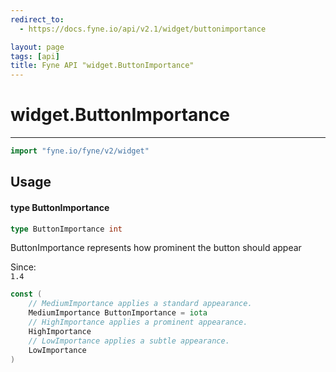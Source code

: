 ```yaml
---
redirect_to:
  - https://docs.fyne.io/api/v2.1/widget/buttonimportance

layout: page
tags: [api]
title: Fyne API "widget.ButtonImportance"
---
```



# widget.ButtonImportance
---
```go
import "fyne.io/fyne/v2/widget"
```

## Usage

#### type ButtonImportance

```go
type ButtonImportance int
```

ButtonImportance represents how prominent the button should appear


<div class="since">Since: <code>
1.4</code></div>

```go
const (
	// MediumImportance applies a standard appearance.
	MediumImportance ButtonImportance = iota
	// HighImportance applies a prominent appearance.
	HighImportance
	// LowImportance applies a subtle appearance.
	LowImportance
)
```
